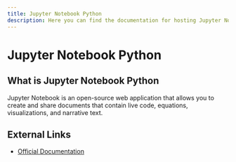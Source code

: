 ```yaml
---
title: Jupyter Notebook Python
description: Here you can find the documentation for hosting Jupyter Notebook Python with Coolify.
---
```


# Jupyter Notebook Python

## What is Jupyter Notebook Python

Jupyter Notebook is an open-source web application that allows you to create and share documents that contain live code, equations, visualizations, and narrative text.

## External Links

- [Official Documentation](https://jupyter.org/?utm_source=coolify.io)
